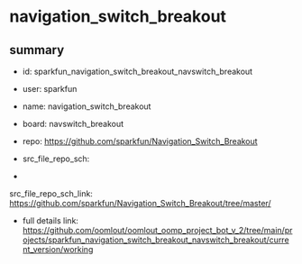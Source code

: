 # navigation_switch_breakout
 
## summary 
* id: sparkfun_navigation_switch_breakout_navswitch_breakout
* user: sparkfun
* name: navigation_switch_breakout
* board: navswitch_breakout
* repo: https://github.com/sparkfun/Navigation_Switch_Breakout



* src_file_repo_sch: 
*
 src_file_repo_sch_link: https://github.com/sparkfun/Navigation_Switch_Breakout/tree/master/
* full details link: https://github.com/oomlout/oomlout_oomp_project_bot_v_2/tree/main/projects/sparkfun_navigation_switch_breakout_navswitch_breakout/current_version/working  






